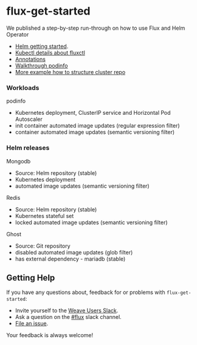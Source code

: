 # flux-get-started

We published a step-by-step run-through on how to use Flux and Helm Operator
* [Helm getting started](https://github.com/weaveworks/flux/blob/master/site/helm-get-started.md).
* [Kubectl details about fluxctl](https://github.com/weaveworks/flux/blob/master/site/fluxctl.md)
* [Annotations](https://github.com/weaveworks/flux/blob/master/site/annotations-tutorial.md)
* [Walkthrough podinfo](https://github.com/stefanprodan/k8s-podinfo/blob/master/docs/1-deploy.md)
* [More example how to structure cluster repo](https://github.com/stefanprodan/gitops-helm/)
### Workloads

podinfo
* Kubernetes deployment, ClusterIP service and Horizontal Pod Autoscaler
* init container automated image updates (regular expression filter)
* container automated image updates (semantic versioning filter)

### Helm releases

Mongodb
* Source: Helm repository (stable)
* Kubernetes deployment
* automated image updates (semantic versioning filter)

Redis
* Source: Helm repository (stable)
* Kubernetes stateful set 
* locked automated image updates (semantic versioning filter)

Ghost
* Source: Git repository
* disabled automated image updates (glob filter)
* has external dependency - mariadb (stable)

## <a name="help"></a>Getting Help

If you have any questions about, feedback for or problems with `flux-get-started`:

- Invite yourself to the <a href="https://slack.weave.works/" target="_blank">Weave Users Slack</a>.
- Ask a question on the [#flux](https://weave-community.slack.com/messages/flux/) slack channel.
- [File an issue](https://github.com/weaveworks/flux-get-started/issues/new).

Your feedback is always welcome!
